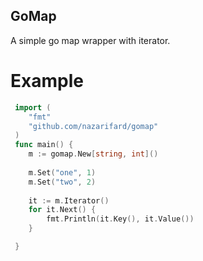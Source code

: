 ## GoMap
A simple go map wrapper with iterator.

# Example
```go
 import (
    "fmt"
    "github.com/nazarifard/gomap"
 )
 func main() {
    m := gomap.New[string, int]()
	
    m.Set("one", 1)
	m.Set("two", 2)
	
    it := m.Iterator()
	for it.Next() {
		fmt.Println(it.Key(), it.Value())
	}

 }
 ```


